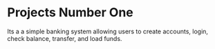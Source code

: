 # Projects Number One
Its a a simple banking system allowing users to create accounts, login, check balance, transfer, and load funds.

